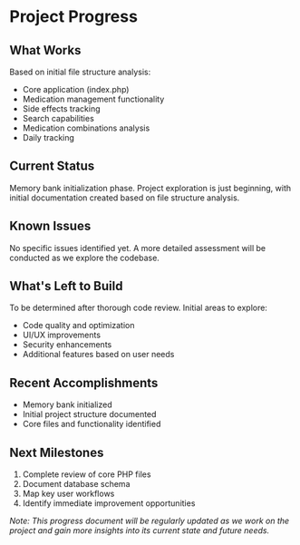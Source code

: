 # Project Progress

## What Works
Based on initial file structure analysis:
- Core application (index.php)
- Medication management functionality
- Side effects tracking
- Search capabilities
- Medication combinations analysis
- Daily tracking

## Current Status
Memory bank initialization phase. Project exploration is just beginning, with initial documentation created based on file structure analysis.

## Known Issues
No specific issues identified yet. A more detailed assessment will be conducted as we explore the codebase.

## What's Left to Build
To be determined after thorough code review. Initial areas to explore:
- Code quality and optimization
- UI/UX improvements
- Security enhancements
- Additional features based on user needs

## Recent Accomplishments
- Memory bank initialized
- Initial project structure documented
- Core files and functionality identified

## Next Milestones
1. Complete review of core PHP files
2. Document database schema
3. Map key user workflows
4. Identify immediate improvement opportunities

*Note: This progress document will be regularly updated as we work on the project and gain more insights into its current state and future needs.* 